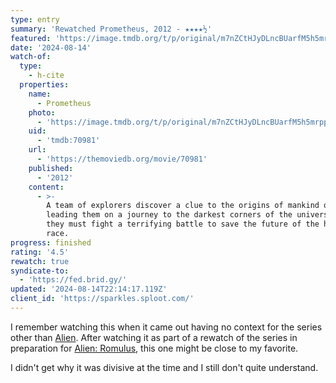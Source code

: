 ```yaml
---
type: entry
summary: 'Rewatched Prometheus, 2012 - ★★★★½'
featured: 'https://image.tmdb.org/t/p/original/m7nZCtHJyDLncBUarfM5h5mrppx.jpg'
date: '2024-08-14'
watch-of:
  type:
    - h-cite
  properties:
    name:
      - Prometheus
    photo:
      - 'https://image.tmdb.org/t/p/original/m7nZCtHJyDLncBUarfM5h5mrppx.jpg'
    uid:
      - 'tmdb:70981'
    url:
      - 'https://themoviedb.org/movie/70981'
    published:
      - '2012'
    content:
      - >-
        A team of explorers discover a clue to the origins of mankind on Earth,
        leading them on a journey to the darkest corners of the universe. There,
        they must fight a terrifying battle to save the future of the human
        race.
progress: finished
rating: '4.5'
rewatch: true
syndicate-to:
  - 'https://fed.brid.gy/'
updated: '2024-08-14T22:14:17.119Z'
client_id: 'https://sparkles.sploot.com/'
---
```

I remember watching this when it came out having no context for the series other than [Alien](https://www.themoviedb.org/movie/348-alien). After watching it as part of a rewatch of the series in preparation for [Alien: Romulus](https://www.themoviedb.org/movie/945961-alien-romulus), this one might be close to my favorite.

I didn't get why it was divisive at the time and I still don't quite understand.
